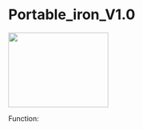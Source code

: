 # Portable_iron_V1.0

<img src="https://i.imgur.com/Qk0Xjba.gif" width="200" height="150" />

Function: 
